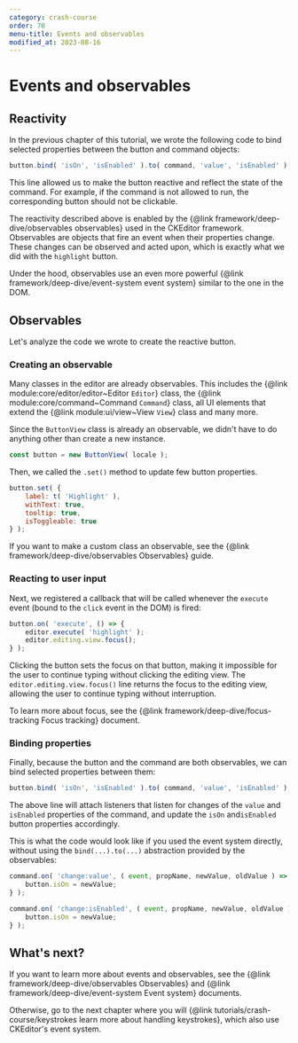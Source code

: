 ```yaml
---
category: crash-course
order: 70
menu-title: Events and observables
modified_at: 2023-08-16
---
```


# Events and observables

## Reactivity

In the previous chapter of this tutorial, we wrote the following code to bind selected properties between the button and command objects:

```js
button.bind( 'isOn', 'isEnabled' ).to( command, 'value', 'isEnabled' );
```

This line allowed us to make the button reactive and reflect the state of the command. For example, if the command is not allowed to run, the corresponding button should not be clickable.

The reactivity described above is enabled by the {@link framework/deep-dive/observables observables} used in the CKEditor framework. Observables are objects that fire an event when their properties change. These changes can be observed and acted upon, which is exactly what we did with the `highlight` button.

Under the hood, observables use an even more powerful {@link framework/deep-dive/event-system event system} similar to the one in the DOM.

## Observables

Let's analyze the code we wrote to create the reactive button.

### Creating an observable

Many classes in the editor are already observables. This includes the {@link module:core/editor/editor~Editor `Editor`} class, the {@link module:core/command~Command `Command`} class, all UI elements that extend the {@link module:ui/view~View `View`} class and many more.

Since the `ButtonView` class is already an observable, we didn't have to do anything other than create a new instance.

```js
const button = new ButtonView( locale );
```

Then, we called the `.set()` method to update few button properties.

```js
button.set( {
	label: t( 'Highlight' ),
	withText: true,
	tooltip: true,
	isToggleable: true
} );
```

If you want to make a custom class an observable, see the {@link framework/deep-dive/observables Observables} guide.

### Reacting to user input

Next, we registered a callback that will be called whenever the `execute` event (bound to the `click` event in the DOM) is fired:

```js
button.on( 'execute', () => {
	editor.execute( 'highlight' );
	editor.editing.view.focus();
} );
```

Clicking the button sets the focus on that button, making it impossible for the user to continue typing without clicking the editing view. The `editor.editing.view.focus()` line returns the focus to the editing view, allowing the user to continue typing without interruption.

To learn more about focus, see the {@link framework/deep-dive/focus-tracking Focus tracking} document.

### Binding properties

Finally, because the button and the command are both observables, we can bind selected properties between them:

```js
button.bind( 'isOn', 'isEnabled' ).to( command, 'value', 'isEnabled' );
```

The above line will attach listeners that listen for changes of the `value` and `isEnabled` properties of the command, and update the `isOn` and`isEnabled` button properties accordingly.

This is what the code would look like if you used the event system directly, without using the `bind(...).to(...)` abstraction provided by the observables:

```js
command.on( 'change:value', ( event, propName, newValue, oldValue ) => {
	button.isOn = newValue;
} );

command.on( 'change:isEnabled', ( event, propName, newValue, oldValue ) => {
	button.isOn = newValue;
} );
```

## What's next?

If you want to learn more about events and observables, see the {@link framework/deep-dive/observables Observables} and {@link framework/deep-dive/event-system Event system} documents.

Otherwise, go to the next chapter where you will {@link tutorials/crash-course/keystrokes learn more about handling keystrokes}, which also use CKEditor's event system.
